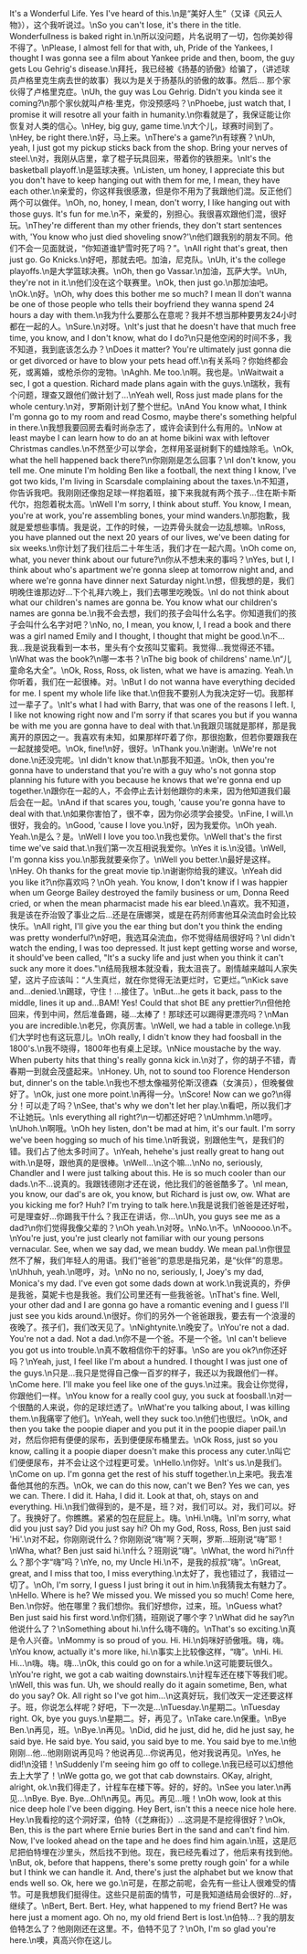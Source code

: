 It's a Wonderful Life. Yes I've heard of this.\n是“美好人生”（又译《风云人物》），这个我听说过。\nSo you can't lose, it's there in the title. Wonderfullness is baked right in.\n所以没问题，片名说明了一切，包你美妙得不得了。\nPlease, I almost fell for that with, uh, Pride of the Yankees, I thought I was gonna see a film about Yankee pride and then, boom, the guy gets Lou Gehrig's disease.\n拜托，我已经被《扬基的骄傲》给骗了，（讲述球员卢格里克生病去世的故事）我以为是关于扬基队的骄傲的故事。然后… 那个家伙得了卢格里克症。\nUh, the guy was Lou Gehrig. Didn't you kinda see it coming?\n那个家伙就叫卢格·里克，你没预感吗？\nPhoebe, just watch that, I promise it will resotre all your faith in humanity.\n你看就是了，我保证能让你恢复对人类的信心。\nHey, big guy, game time.\n大个儿，球赛时间到了。\nHey, be right there.\n好，马上来。\nThere's a game?\n有球赛？\nUh, yeah, I just got my pickup sticks back from the shop. Bring your nerves of steel.\n对，我刚从店里，拿了棍子玩具回来，带着你的铁胆来。\nIt's the basketball playoff.\n是篮球决赛。\nListen, um honey, I appreciate this but you don't have to keep hanging out with them for me, I mean, they have each other.\n亲爱的，你这样我很感激，但是你不用为了我跟他们混。反正他们两个可以做伴。\nOh, no, honey, I mean, don't worry, I like hanging out with those guys. It's fun for me.\n不，亲爱的，别担心。我很喜欢跟他们混，很好玩。\nThey're different than my other friends, they don't start sentences with, 'You know who just died shoveling snow?'\n他们跟我别的朋友不同。他们不会一见面就说，“你知道谁铲雪时死了吗？”。\nAll right that's great, then just go. Go Knicks.\n好吧，那就去吧。加油，尼克队。\nUh, it's the college playoffs.\n是大学篮球决赛。\nOh, then go Vassar.\n加油，瓦萨大学。\nUh, they're not in it.\n他们没在这个联赛里。\nOk, then just go.\n那加油吧。\nOk.\n好。\nOh, why does this bother me so much? I mean II don't wanna be one of those people who tells their boyfriend they wanna spend 24 hours a day with them.\n我为什么要那么在意呢？我并不想当那种要男友24小时都在一起的人。\nSure.\n对呀。\nIt's just that he doesn't have that much free time, you know, and I don't know, what do I do?\n只是他空闲的时间不多，我不知道，我到底该怎么办？\nDoes it matter? You're ultimately just gonna die or get divorced or have to blow your pets head off.\n有关系吗？你始终都会死，或离婚，或枪杀你的宠物。\nAghh. Me too.\n啊。我也是。\nWaitwait a sec, I got a question. Richard made plans again with the guys.\n瑞秋，我有个问题，理查又跟他们做计划了…\nYeah well, Ross just made plans for the whole century.\n对，罗斯刚计划了整个世纪。\nAnd You know what, I think I'm gonna go to my room and read Cosmo, maybe there's something helpful in there.\n我想我要回房去看时尚杂志了，或许会读到什么有用的。\nNow at least maybe I can learn how to do an at home bikini wax with leftover Christmas candles.\n不然至少可以学会，怎样用圣诞树剩下的蜡烛除毛。\nOk, what the hell happened back there?\n你刚刚是怎么回事？\nI don't know, you tell me. One minute I'm holding Ben like a football, the next thing I know, I've got two kids, I'm living in Scarsdale complaining about the taxes.\n不知道，你告诉我吧。我刚刚还像抱足球一样抱着班，接下来我就有两个孩子…住在斯卡斯代尔，抱怨着税太高。\nWell I'm sorry, I think about stuff. You know, I mean, you're at work, you're assembling bones, your mind wanders.\n那抱歉，我就是爱想些事情。我是说，工作的时候，一边弄骨头就会一边乱想嘛。\nRoss, you have planned out the next 20 years of our lives, we've been dating for six weeks.\n你计划了我们往后二十年生活，我们才在一起六周。\nOh come on, what, you never think about our future?\n你从不想未来的事吗？\nYes, but I, I think about who's apartment we're gonna sleep at tomorrow night and, and where we're gonna have dinner next Saturday night.\n想，但我想的是，我们明晚住谁那边好…下个礼拜六晚上，我们去哪里吃晚饭。\nI do not think about what our children's names are gonna be. You know what our children's names are gonna be.\n我不会去想，我们的孩子会叫什么名字。你知道我们的孩子会叫什么名字对吧？\nNo, no, I mean, you know, I, I read a book and there was a girl named Emily and I thought, I thought that might be good.\n不…我…我是说我看到一本书，里头有个女孩叫艾蜜莉。我觉得…我觉得还不错。\nWhat was the book?\n哪一本书？\nThe big book of childrens' name.\n“儿童命名大全”。\nOk, Ross, Ross, ok listen, what we have is amazing. Yeah.\n你听着，我们在一起很棒。对。\nBut I do not wanna have everything decided for me. I spent my whole life like that.\n但我不要别人为我决定好一切。我那样过一辈子了。\nIt's what I had with Barry, that was one of the reasons I left. I, I like not knowing right now and I'm sorry if that scares you but if you wanna be with me you are gonna have to deal with that.\n我跟贝瑞就是那样，那是我离开的原因之一。我喜欢有未知，如果那样吓着了你，那很抱歉，但若你要跟我在一起就接受吧。\nOk, fine!\n好，很好。\nThank you.\n谢谢。\nWe're not done.\n还没完呢。\nI didn't know that.\n那我不知道。\nOk, then you're gonna have to understand that you're with a guy who's not gonna stop planning his future with you because he knows that we're gonna end up together.\n跟你在一起的人，不会停止去计划他跟你的未来，因为他知道我们最后会在一起。\nAnd if that scares you, tough, 'cause you're gonna have to deal with that.\n如果你害怕了，很不幸，因为你必须学会接受。\nFine, I will.\n很好，我会的。\nGood, 'cause I love you.\n好，因为我爱你。\nOh yeah. Yeah.\n是么？是。\nWell I love you too.\n我也爱你。\nWell that's the first time we've said that.\n我们第一次互相说我爱你。\nYes it is.\n没错。\nWell, I'm gonna kiss you.\n那我就要亲你了。\nWell you better.\n最好是这样。\nHey. Oh thanks for the great movie tip.\n谢谢你给我的建议。\nYeah did you like it?\n你喜欢吗？\nOh yeah. You know, I don't know if I was happier when um George Bailey destroyed the family business or um, Donna Reed cried, or when the mean pharmacist made his ear bleed.\n喜欢。我不知道，我是该在乔治毁了事业之后…还是在唐娜哭，或是在药剂师害他耳朵流血时会比较快乐。\nAll right, I'll give you the ear thing but don't you think the ending was pretty wonderful?\n好吧，我选耳朵流血，你不觉得结局很好吗？\nI didn't watch the ending, I was too depressed. It just kept getting worse and worse, it should've been called, "It's a sucky life and just when you think it can't suck any more it does."\n结局我根本就没看，我太沮丧了。剧情越来越叫人家失望，这片子应该叫：“人生真烂，就在你觉得无法更烂时，它更烂。”\nKick save and...denied.\n踢球，守住！…接住了。\nBut...he gets it back, pass to the middle, lines it up and...BAM! Yes! Could that shot BE any prettier?\n但他抢回来，传到中间，然后准备踢，碰…太棒了！那球还可以踢得更漂亮吗？\nMan you are incredible.\n老兄，你真厉害。\nWell, we had a table in college.\n我们大学时也有这玩意儿。\nOh really, I didn't know they had foosball in the 1800's.\n我不晓得，1800年也有桌上足球。\nNice moustache by the way. When puberty hits that thing's really gonna kick in.\n对了，你的胡子不错，青春期一到就会茂盛起来。\nHoney. Uh, not to sound too Florence Henderson but, dinner's on the table.\n我也不想太像福劳伦斯汉德森（女演员），但晚餐做好了。\nOk, just one more point.\n再得一分。\nScore! Now can we go?\n得分！可以走了吗？\nSee, that's why we don't let her play.\n看吧，所以我们才不让她玩。\nIs everything all right?\n一切都还好吧？\nUmhmm.\n嗯哼。\nUhoh.\n啊哦。\nOh hey listen, don't be mad at him, it's our fault. I'm sorry we've been hogging so much of his time.\n听我说，别跟他生气，是我们的错。我们占了他太多时间了。\nYeah, hehehe's just really great to hang out with.\n是呀，跟他真的是很棒。\nWell...\n这个嘛…\nNo no, seriously, Chandler and I were just talking about this. He is so much cooler than our dads.\n不…说真的。我跟钱德刚才还在说，他比我们的爸爸酷多了。\nI mean, you know, our dad's are ok, you know, but Richard is just ow, ow. What are you kicking me for? Huh? I'm trying to talk here.\n我是说我们爸爸是还好啦，可是理查好…你踢我干什么？我正在讲话，你…\nUh, you guys see me as a dad?\n你们觉得我像父辈的？\nOh yeah.\n对呀。\nNo.\n不。\nNooooo.\n不。\nYou're just, you're just clearly not familiar with our young persons vernacular. See, when we say dad, we mean buddy. We mean pal.\n你很显然不了解，我们年轻人的用语。我们“爸爸”的意思是指兄弟，是“伙伴”的意思。\nUhhuh, yeah.\n嗯哼，对。\nNo no no, seriously, I, Joey's my dad, Monica's my dad. I've even got some dads down at work.\n我说真的，乔伊是我爸，莫妮卡也是我爸。我们公司里还有一些我爸爸。\nThat's fine. Well, your other dad and I are gonna go have a romantic evening and I guess I'll just see you kids around.\n很好。你们的另外一个爸爸跟我，要去有一个浪漫的夜晚了。孩子们，我们改天见了。\nNightynite.\n晚安了。\nYou're not a dad. You're not a dad. Not a dad.\n你不是一个爸。不是一个爸。\nI can't believe you got us into trouble.\n真不敢相信你干的好事。\nSo are you ok?\n你还好吗？\nYeah, just, I feel like I'm about a hundred. I thought I was just one of the guys.\n只是…我只是觉得自己像一百岁的样子，我还以为我跟他们一样。\nCome here. I'll make you feel like one of the guys.\n过来。我会让你觉得，你跟他们一样。\nYou know for a really cool guy, you suck at foosball.\n对一个很酷的人来说，你的足球烂透了。\nWhat're you talking about, I was killing them.\n我痛宰了他们。\nYeah, well they suck too.\n他们也很烂。\nOk, and then you take the poopie diaper and you put it in the poopie diaper pail.\n对，然后你把有便便的尿布，丢到便便尿布桶里去。\nOk Ross, just so you know, calling it a poopie diaper doesn't make this process any cuter.\n叫它们便便尿布，并不会让这个过程更可爱。\nHello.\n你好。\nIt's us.\n是我们。\nCome on up. I'm gonna get the rest of his stuff together.\n上来吧。我去准备他其他的东西。\nOk, we can do this now, can't we Ben? Yes we can, yes we can. There. I did it. Haha, I did it. Look at that, oh, stays on and everything. Hi.\n我们做得到的，是不是，班？对，我们可以。对，我们可以。好了。我换好了。你瞧瞧。紧紧的包在屁屁上。嗨。\nHi.\n嗨。\nI'm sorry, what did you just say? Did you just say hi? Oh my God, Ross, Ross, Ben just said 'Hi'.\n对不起，你刚刚说什么？你刚刚说“嗨”啊？天啊，罗斯…班刚说“嗨”耶！\nWha, what? Ben just said hi.\n什么？班刚说“嗨”。\nWhat, the word hi?\n什么？那个字“嗨”吗？\nYe, no, my Uncle Hi.\n不，是我的叔叔“嗨”。\nGreat, great, and I miss that too, I miss everything.\n太好了，我也错过了，我错过一切了。\nOh, I'm sorry, I guess I just bring it out in him.\n我猜我太有魅力了。\nHello. Where is he? We missed you. We missed you so much! Come here, Ben.\n你好。他在哪里？我们想你。我们好想你，过来，班。\nGuess what? Ben just said his first word.\n你们猜，班刚说了哪个字？\nWhat did he say?\n他说什么了？\nSomething about hi.\n什么嗨不嗨的。\nThat's so exciting.\n真是令人兴奋。\nMommy is so proud of you. Hi. Hi.\n妈咪好骄傲哦。嗨，嗨。\nYou know, actually it's more like, hi.\n事实上比较像这样，“嗨”。\nHi. Hi. Hi...\n嗨。嗨。嗨...\nOk, this could go on for a while.\n这可能要玩很久。\nYou're right, we got a cab waiting downstairs.\n计程车还在楼下等我们呢。\nWell, this was fun. Uh, we should really do it again sometime, Ben, what do you say? Ok. All right so I've got him...\n这真好玩，我们改天一定还要这样子。班，你说怎么样呢？好吧，下一次是…\nTuesday.\n星期二。\nTuesday right. Ok, bye you guys.\n星期二。好，再见了。\nTake care.\n保重。\nBye Ben.\n再见，班。\nBye.\n再见。\nDid, did he just, did he, did he just say, he said bye. He said bye. You said, you said bye to me. You said bye to me.\n他刚刚…他…他刚刚说再见吗？他说再见…你说再见，他对我说再见。\nYes, he did!\n没错！\nSuddenly I'm seeing him go off to college.\n我已经可以幻想他去上大学了！\nWe gotta go, we got that cab downstairs. OKay, alright, alright, ok.\n我们得走了，计程车在楼下等。好的，好的。\nSee you later.\n再见…\nBye. Bye. Bye...Oh!\n再见。再见。再见...哦！\nOh wow, look at this nice deep hole I've been digging. Hey Bert, isn't this a neece nice hole here. Hey.\n我看挖的这个洞好深，伯特（《芝麻街》）…这洞是不是挖得很好？\nOk, Ben, this is the part where Ernie buries Bert in the sand and can't find him. Now, I've looked ahead on the tape and he does find him again.\n班，这是厄尼把伯特埋在沙里头，然后找不到他。现在，我已经先看过了，他后来有找到他。\nBut, ok, before that happens, there's some pretty rough goin' for a while but I think we can handle it. And, there's just the alphabet but we know that ends well so. Ok, here we go.\n可是，在那之前呢，会先有一些让人很难受的情节。可是我想我们挺得住。这些只是前面的情节，可是我知道结局会很好的…好，继续了。\nBert, Bert. Bert. Hey, what happened to my friend Bert? He was here just a moment ago. Oh no, my old friend Bert is lost.\n伯特…？我的朋友伯特怎么了？他刚刚还在这里。不，伯特不见了？\nOh, I'm so glad you're here.\n噢，真高兴你在这儿。
        